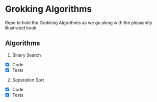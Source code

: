 # Grokking Algorithms

Repo to hold the Grokking Algorithms as we go along with the pleasantly illustrated book 

## Algorithms 

1. Binary Search
- [x] Code 
- [x] Tests
2. Separation Sort
- [x] Code 
- [x] Tests
